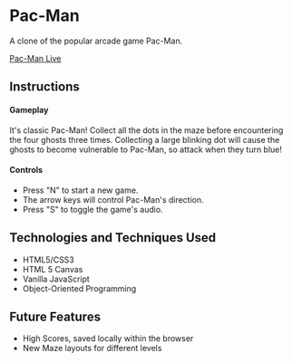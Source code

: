 # Pac-Man
A clone of the popular arcade game Pac-Man.

[Pac-Man Live](https://www.philsalant.com/Pac-Man)

## Instructions

#### Gameplay

It's classic Pac-Man! Collect all the dots in the maze before encountering the four ghosts three times. Collecting a large blinking dot will cause the ghosts to become vulnerable to Pac-Man, so attack when they turn blue!

#### Controls

- Press "N" to start a new game.
- The arrow keys will control Pac-Man's direction.
- Press "S" to toggle the game's audio.

## Technologies and Techniques Used
- HTML5/CSS3
- HTML 5 Canvas
- Vanilla JavaScript
- Object-Oriented Programming

## Future Features
- High Scores, saved locally within the browser
- New Maze layouts for different levels
